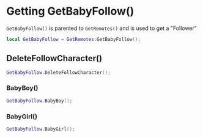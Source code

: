 # Getting GetBabyFollow()

`GetBabyFollow()` is parented to `GetRemotes()` and is used to get a "Follower"

```lua
local GetBabyFollow = GetRemotes:GetBabyFollow();
```

## DeleteFollowCharacter()

```lua
GetBabyFollow.DeleteFollowCharacter();
```

### BabyBoy()

```lua
GetBabyFollow.BabyBoy();
```

### BabyGirl()

```lua
GetBabyFollow.BabyGirl();
```